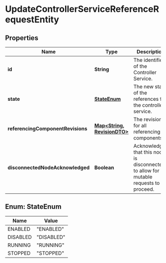 
# UpdateControllerServiceReferenceRequestEntity

## Properties
Name | Type | Description | Notes
------------ | ------------- | ------------- | -------------
**id** | **String** | The identifier of the Controller Service. |  [optional]
**state** | [**StateEnum**](#StateEnum) | The new state of the references for the controller service. |  [optional]
**referencingComponentRevisions** | [**Map&lt;String, RevisionDTO&gt;**](RevisionDTO.md) | The revisions for all referencing components. |  [optional]
**disconnectedNodeAcknowledged** | **Boolean** | Acknowledges that this node is disconnected to allow for mutable requests to proceed. |  [optional]


<a name="StateEnum"></a>
## Enum: StateEnum
Name | Value
---- | -----
ENABLED | &quot;ENABLED&quot;
DISABLED | &quot;DISABLED&quot;
RUNNING | &quot;RUNNING&quot;
STOPPED | &quot;STOPPED&quot;



